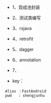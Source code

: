 * 1、现成池封装
* 2、测试类编写
* 3、rxjava
* 4、retrofit
* 5、dagger
* 6、annotation
* 7、



* key：
```
Alias ：FastAndroid
pwd   : shengjunhu
```